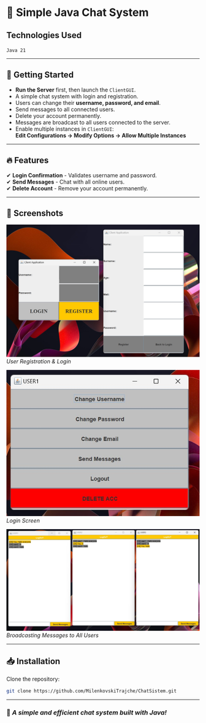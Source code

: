 # 💬 Simple Java Chat System

## **Technologies Used**  
`Java 21`

---

## 🚀 Getting Started  
- **Run the Server** first, then launch the `ClientGUI`.
- A simple chat system with login and registration.
- Users can change their **username, password, and email**.
- Send messages to all connected users.
- Delete your account permanently.
- Messages are broadcast to all users connected to the server.
- Enable multiple instances in `ClientGUI`:  
  **Edit Configurations → Modify Options → Allow Multiple Instances**

---

## 🔥 Features  
✔ **Login Confirmation** - Validates username and password.  
✔ **Send Messages** - Chat with all online users.  
✔ **Delete Account** - Remove your account permanently.  

---

## 📸 Screenshots  
![Login/Register](img/login_register.jpg)  
*User Registration & Login*  

![LoginScreen](img/login2.jpg)  
*Login Screen*  

![BroadcastMessages](img/sndmsgs.jpg)  
*Broadcasting Messages to All Users*  

---

## 📥 Installation  
Clone the repository:
```bash
git clone https://github.com/MilenkovskiTrajche/ChatSistem.git
```

---

### 📌 *A simple and efficient chat system built with Java!*

